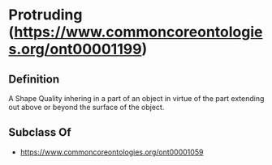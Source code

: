 # Protruding (https://www.commoncoreontologies.org/ont00001199)

## Definition
A Shape Quality inhering in a part of an object in virtue of the part extending out above or beyond the surface of the object.

## Subclass Of
- https://www.commoncoreontologies.org/ont00001059

